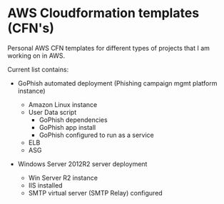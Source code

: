 # AWS Cloudformation templates (CFN's)
Personal AWS CFN templates for different types of projects that I am working on in AWS.

Current list contains:

* GoPhish automated deployment (Phishing campaign mgmt platform instance)
    * Amazon Linux instance
    * User Data script
        * GoPhish dependencies
        * GoPhish app install
        * GoPhish configured to run as a service
    * ELB
    * ASG

* Windows Server 2012R2 server deployment
    * Win Server R2 instance
    * IIS installed
    * SMTP virtual server (SMTP Relay) configured
